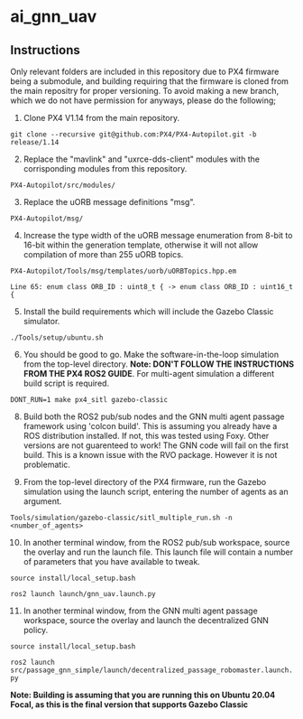 # ai_gnn_uav

## Instructions

Only relevant folders are included in this repository due to PX4 firmware being a submodule, and building requiring that the firmware is cloned from the main repositry for proper versioning. To avoid making a new branch, which we do not have permission for anyways, please do the following;

1. Clone PX4 V1.14 from the main repository.

`git clone --recursive git@github.com:PX4/PX4-Autopilot.git -b release/1.14`

2. Replace the "mavlink" and "uxrce-dds-client" modules with the corrisponding modules from this repository.

`PX4-Autopilot/src/modules/`

3. Replace the uORB message definitions "msg".

`PX4-Autopilot/msg/`

4. Increase the type width of the uORB message enumeration from 8-bit to 16-bit within the generation template, otherwise it will not allow compilation of more than 255 uORB topics.

`PX4-Autopilot/Tools/msg/templates/uorb/uORBTopics.hpp.em`

`Line 65: enum class ORB_ID : uint8_t { -> enum class ORB_ID : uint16_t {`

5. Install the build requirements which will include the Gazebo Classic simulator.

`./Tools/setup/ubuntu.sh`

6. You should be good to go. Make the software-in-the-loop simulation from the top-level directory. **Note: DON'T FOLLOW THE INSTRUCTIONS FROM THE PX4 ROS2 GUIDE**. For multi-agent simulation a different build script is required.

`DONT_RUN=1 make px4_sitl gazebo-classic`

8. Build both the ROS2 pub/sub nodes and the GNN multi agent passage framework using 'colcon build'. This is assuming you already have a ROS distribution installed. If not, this was tested using Foxy. Other versions are not guarenteed to work! The GNN code will fail on the first build. This is a known issue with the RVO package. However it is not problematic.

9. From the top-level directory of the PX4 firmware, run the Gazebo simulation using the launch script, entering the number of agents as an argument.

`Tools/simulation/gazebo-classic/sitl_multiple_run.sh -n <number_of_agents>`

10. In another terminal window, from the ROS2 pub/sub workspace, source the overlay and run the launch file. This launch file will contain a number of parameters that you have available to tweak.

`source install/local_setup.bash`

`ros2 launch launch/gnn_uav.launch.py`

11. In another terminal window, from the GNN multi agent passage workspace, source the overlay and launch the decentralized GNN policy.

`source install/local_setup.bash`

`ros2 launch src/passage_gnn_simple/launch/decentralized_passage_robomaster.launch.py`

**Note: Building is assuming that you are running this on Ubuntu 20.04 Focal, as this is the final version that supports Gazebo Classic**
